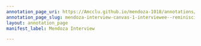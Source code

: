 ```yaml
---
annotation_page_uri: https://Amcclu.github.io/mendoza-1018/annotations/mendoza-interview-canvas-1-interviewee--reminiscing--adding-detail.json
annotation_page_slug: mendoza-interview-canvas-1-interviewee--reminiscing--adding-detail
layout: annotation_page
manifest_label: Mendoza Interview

---
```

